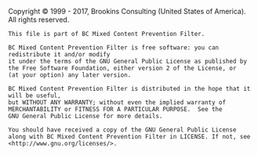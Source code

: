 ﻿Copyright © 1999 - 2017, Brookins Consulting (United States of America). All rights reserved.

    This file is part of BC Mixed Content Prevention Filter.

    BC Mixed Content Prevention Filter is free software: you can redistribute it and/or modify
    it under the terms of the GNU General Public License as published by
    the Free Software Foundation, either version 2 of the License, or
    (at your option) any later version.

    BC Mixed Content Prevention Filter is distributed in the hope that it will be useful,
    but WITHOUT ANY WARRANTY; without even the implied warranty of
    MERCHANTABILITY or FITNESS FOR A PARTICULAR PURPOSE.  See the
    GNU General Public License for more details.

    You should have received a copy of the GNU General Public License
    along with BC Mixed Content Prevention Filter in LICENSE. If not, see <http://www.gnu.org/licenses/>.
